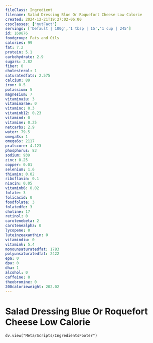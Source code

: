 ```yaml
---
fileClass: Ingredient
filename: Salad Dressing Blue Or Roquefort Cheese Low Calorie
created: 2024-12-21T19:27:02-06:00
cssclasses: ['nutFact']
servings: ['Default | 100g','1 tbsp | 15','1 cup | 245']
id: 169876
foodgroup: Fats and Oils
calories: 99
fat: 7.2
protein: 5.1
carbohydrate: 2.9
sugars: 2.82
fiber: 0
cholesterol: 1
saturatedfats: 2.575
calcium: 89
iron: 0.5
potassium: 5
magnesium: 7
vitaminaiu: 3
vitaminarae: 0
vitaminc: 0.3
vitaminb12: 0.23
vitamind: 0
vitamine: 0.25
netcarbs: 2.9
water: 79.5
omega3s: 1
omega6s: 2117
pralscore: 4.123
phosphorus: 83
sodium: 939
zinc: 0.25
copper: 0.01
selenium: 1.6
thiamin: 0.02
riboflavin: 0.1
niacin: 0.05
vitaminb6: 0.02
folate: 3
folicacid: 0
foodfolate: 3
folatedfe: 3
choline: 17
retinol: 0
carotenebeta: 2
carotenealpha: 0
lycopene: 0
luteinzeaxanthin: 0
vitamindiu: 0
vitamink: 5.4
monounsaturatedfat: 1783
polyunsaturatedfat: 2422
epa: 0
dpa: 0
dha: 1
alcohol: 0
caffeine: 0
theobromine: 0
200calorieweight: 202.02
---
```


# Salad Dressing Blue Or Roquefort Cheese Low Calorie

```dataviewjs
dv.view("Meta/Scripts/IngredientsFooter")
```